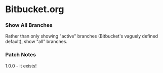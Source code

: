 # Bitbucket.org

### Show All Branches
Rather than only showing "active" branches (Bitbucket's vaguely defined default), show "all" branches.

### Patch Notes
1.0.0 - it exists!
